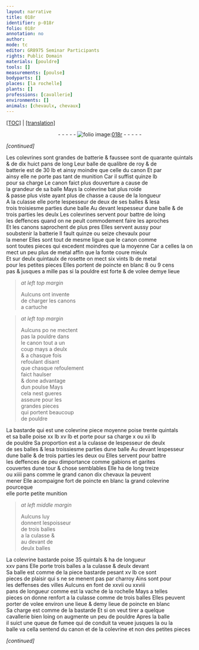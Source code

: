 ```yaml
---
layout: narrative
title: 018r
identifier: p-018r
folio: 018r
annotation: no
author:
mode: tc
editor: GR8975 Seminar Participants
rights: Public Domain
materials: [pouldre]
tools: []
measurements: [poulse]
bodyparts: []
places: [la rochelle]
plants: []
professions: [cavallerie]
environments: []
animals: [chevaulx, chevaux]
---
```


<p><a href="{{ site.baseurl }}/diplomatic/">[TOC]</a> | <a href="{{ site.baseurl }}/texts/p-018r_tl/" target="_blank">[translation]</a></p><div class="folio" align="center">- - - - - <a href="http://gallica.bnf.fr/ark:/12148/btv1b10500001g/f41.image" target="_blank"><img src="https://cu-mkp.github.io/2017-workshop-edition/assets/photo-icon.png" alt="folio image: " style="display:inline-block; margin-bottom:-3px;"/>018r</a> - - - - - </div>  
 
*[continued]*
  
 Les colevrines <span class="del">sont</span> grandes de batterie <span class="add">& faussee</span> sont de quarante quintals<br/> & de dix huict pans de long Leur balle de qualibre de roy & de<br/> batterie est de 30 lb et ainsy moindre que celle du canon Et par<br/> ainsy elle ne porte pas tant de munition Car il suffist quinze lb<br/> pour sa charge Le canon faict plus douverture a cause de<br/> la grandeur de sa balle Mays la colevrine bat plus roide<br/> & passe plus viste ayant plus de chasse a cause de la longueur<br/> A la culasse elle porte lespesseur de deux de ses balles & l<span class="del">es</span>a<br/> <span class="del">trois</span> <span class="add">troisiesme</span> partie<span class="del">s</span> dune balle Au devant lespesseur dune balle & de<br/> trois parties les deulx Les colevrines servent pour battre de loing<br/> les deffences quand on ne peult commodement faire les aproches<br/> Et les canons saprochent de plus pres Elles servent aussy pour<br/> soubstenir la batterie Il fault quinze ou seize <span class="al">chevaulx</span> pour<br/> la mener Elles sont <span class="del">tout</span> de mesme ligue que le canon comme<br/> sont toutes pieces <span class="del">qui excedent</span> <span class="add">moindres que</span> la moyenne Car a celles la on<br/> mect un peu plus de metal affin que la fonte coure mieulx<br/> Et sur deulx quintaulx de rosette on mect six vints lb de metal<br/> pour les petites pieces <span class="add">Elles portent de poincte en blanc 8 ou 9 cens<br/> pas & jusques a mille pas si la <span class="m">pouldre</span> est forte & de volee demye lieue</span>
 
> *at left top margin*
> 
> 
>   Aulcuns ont invente<br/> de charger les canons<br/> a cartuche
 
> *at left top margin*
> 
> 
>   Aulcuns <span class="del">po</span> ne mectent<br/> pas la <span class="m">pouldre</span> dans<br/> le canon tout a un<br/> coup mays a deulx<br/> & a chasque fois<br/> refoulant disant<br/> que chasque refoulement<br/> faict haulser<br/> & done advantage<br/> dun <span class="ms">poulse</span> Mays<br/> cela nest gueres<br/> asseure pour les<br/> grandes pieces<br/> qui portent beaucoup<br/> de <span class="m">pouldre</span>
 
 La bastarde qui est une <span class="del">colevrine</span> <span class="add">piece</span> <span class="del">moyenne</span> poise trente quintals<br/> et sa balle poise <span class="del">xx lb</span> <span class="add">xv lb</span> et porte pour sa charge x ou xii lb<br/> de <span class="m">pouldre</span> Sa proportion est a la culasse de lespesseur de deulx<br/> de ses balles & l<span class="del">es</span><span class="add">a</span> troi<span class="del">s</span><span class="add">siesme</span> partie<span class="del">s</span> dune balle Au devant lespesseur<br/> dune balle & de trois parties les deux <span class="del"><span class="add">ou</span></span> Elles servent pour battre<br/> les deffences de peu dimportance comme gabions et garites<br/> couvertes dune tour & chose semblables Elle ha de long treize<br/> ou xiiii pans comme le grand canon dix <span class="al">chevaux</span> la peuvent<br/> mener <span class="add">Elle acompaigne fort de poincte en blanc la grand colevrine pourceque<br/> elle porte petite munition</span>
 
> *at left middle margin*
> 
> 
>   Aulcuns luy<br/> donnent lespoisseur<br/> de trois balles<br/> a la culasse &<br/> au devant de<br/> deulx balles
 
 La colevrine bastarde poise 35 quintals & ha de longueur<br/> xxv pans Elle porte trois balles a la culasse & deulx devant<br/> Sa balle est comme de la piece bastarde pesant xv lb ce sont<br/> pieces de plaisir qui <span class="del">s</span> ne se menent pas par charroy Ains sont pour<br/> les deffenses des villes Aulcuns en font de xxvii ou xxviii<br/> pans de longueur comme est la vache de <span class="pl">la rochelle</span> Mays a telles<br/> pieces on donne renfort a la culasse comme de trois balles Elles peuvent<br/> porter de volee environ une lieue & demy lieue de poincte en blanc<br/> Sa charge est comme de la bastarde Et si on veut tirer a quelque<br/> <span class="pro">cavallerie</span> bien loing on augmente un peu de <span class="m">pouldre</span> Apres la balle<br/> il suict une queue de fumee qui <span class="del">de</span> conduit ta veuee jusques la ou la<br/> balle va cella sentend du canon et de la colevrine et non des petites pieces
 
*[continued]*
 

